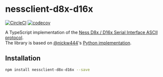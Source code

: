 # nessclient-d8x-d16x
[![CircleCI](https://circleci.com/gh/kbortnik/nessclient-d8x-d16x/tree/master.svg?style=shield)](https://circleci.com/gh/kbortnik/nessclient-d8x-d16x/tree/master)
 [![codecov](https://codecov.io/gh/kbortnik/nessclient-d8x-d16x/branch/master/graph/badge.svg)](https://codecov.io/gh/kbortnik/nessclient-d8x-d16x)

A TypeScript implementation of the [Ness D8x / D16x Serial Interface ASCII protocol](http://www.nesscorporation.com/Software/Ness_D8-D16_ASCII_protocol_rev13.pdf).  
The library is based on [@nickw444](https://github.com/nickw444)'s [Python implementation](https://github.com/nickw444/nessclient).

## Installation
```sh
npm install nessclient-d8x-d16x --save
```
